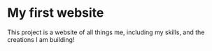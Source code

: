 # My first website
This project is a website of all things me, including my skills, and the creations I am building!  
